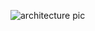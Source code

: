 ![architecture pic](https://user-images.githubusercontent.com/89977882/132471859-575e004a-d3ae-4687-9f8c-c24ff051d835.jpeg)

